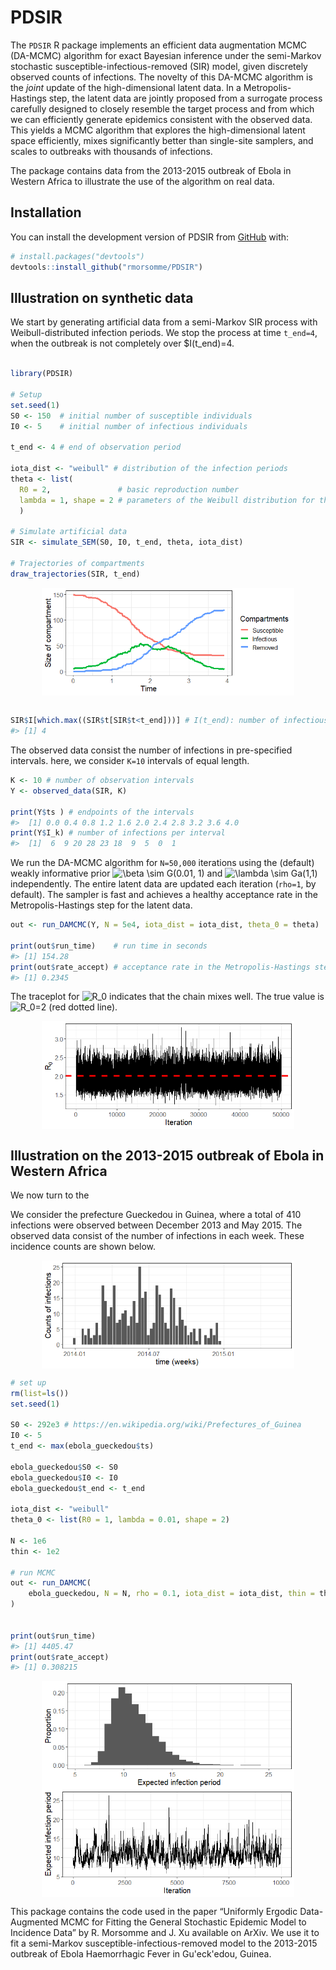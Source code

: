 
<!-- README.md is generated from README.Rmd. Please edit that file -->

# PDSIR

<!-- badges: start -->
<!-- badges: end -->

The `PDSIR` R package implements an efficient data augmentation MCMC
(DA-MCMC) algorithm for exact Bayesian inference under the semi-Markov
stochastic susceptible-infectious-removed (SIR) model, given discretely
observed counts of infections. The novelty of this DA-MCMC algorithm is
the *joint* update of the high-dimensional latent data. In a
Metropolis-Hastings step, the latent data are jointly proposed from a
surrogate process carefully designed to closely resemble the target
process and from which we can efficiently generate epidemics consistent
with the observed data. This yields a MCMC algorithm that explores the
high-dimensional latent space efficiently, mixes significantly better
than single-site samplers, and scales to outbreaks with thousands of
infections.

The package contains data from the 2013-2015 outbreak of Ebola in
Western Africa to illustrate the use of the algorithm on real data.

## Installation

You can install the development version of PDSIR from
[GitHub](https://github.com/) with:

``` r
# install.packages("devtools")
devtools::install_github("rmorsomme/PDSIR")
```

## Illustration on synthetic data

We start by generating artificial data from a semi-Markov SIR process
with Weibull-distributed infection periods. We stop the process at time
`t_end=4`, when the outbreak is not completely over \$I(t_end)=4.

``` r

library(PDSIR)

# Setup
set.seed(1)
S0 <- 150  # initial number of susceptible individuals
I0 <- 5    # initial number of infectious individuals

t_end <- 4 # end of observation period

iota_dist <- "weibull" # distribution of the infection periods
theta <- list(
  R0 = 2,               # basic reproduction number
  lambda = 1, shape = 2 # parameters of the Weibull distribution for the infection periods
  )

# Simulate artificial data
SIR <- simulate_SEM(S0, I0, t_end, theta, iota_dist)

# Trajectories of compartments
draw_trajectories(SIR, t_end)
```

<img src="man/figures/README-simulate-data-1.png" width="80%" style="display: block; margin: auto;" />

``` r

SIR$I[which.max((SIR$t[SIR$t<t_end]))] # I(t_end): number of infectious individuals at time t=t_end
#> [1] 4
```

The observed data consist the number of infections in pre-specified
intervals. here, we consider `K=10` intervals of equal length.

``` r
K <- 10 # number of observation intervals
Y <- observed_data(SIR, K)

print(Y$ts ) # endpoints of the intervals
#>  [1] 0.0 0.4 0.8 1.2 1.6 2.0 2.4 2.8 3.2 3.6 4.0
print(Y$I_k) # number of infections per interval
#>  [1]  6  9 20 28 23 18  9  5  0  1
```

We run the DA-MCMC algorithm for `N=50,000` iterations using the
(default) weakly informative prior
![\beta \sim G(0.01, 1)](https://latex.codecogs.com/png.image?%5Cdpi%7B110%7D&space;%5Cbg_white&space;%5Cbeta%20%5Csim%20G%280.01%2C%201%29 "\beta \sim G(0.01, 1)")
and
![\lambda \sim Ga(1,1)](https://latex.codecogs.com/png.image?%5Cdpi%7B110%7D&space;%5Cbg_white&space;%5Clambda%20%5Csim%20Ga%281%2C1%29 "\lambda \sim Ga(1,1)")
independently. The entire latent data are updated each iteration
(`rho=1`, by default). The sampler is fast and achieves a healthy
acceptance rate in the Metropolis-Hastings step for the latent data.

``` r
out <- run_DAMCMC(Y, N = 5e4, iota_dist = iota_dist, theta_0 = theta) 

print(out$run_time)    # run time in seconds
#> [1] 154.28
print(out$rate_accept) # acceptance rate in the Metropolis-Hastings step for the latent data
#> [1] 0.2345
```

The traceplot for
![R_0](https://latex.codecogs.com/png.image?%5Cdpi%7B110%7D&space;%5Cbg_white&space;R_0 "R_0")
indicates that the chain mixes well. The true value is
![R_0=2](https://latex.codecogs.com/png.image?%5Cdpi%7B110%7D&space;%5Cbg_white&space;R_0%3D2 "R_0=2")
(red dotted line).

<img src="man/figures/README-synthetic-traceplot-1.png" width="80%" style="display: block; margin: auto;" />

## Illustration on the 2013-2015 outbreak of Ebola in Western Africa

We now turn to the

We consider the prefecture Gueckedou in Guinea, where a total of 410
infections were observed between December 2013 and May 2015. The
observed data consist of the number of infections in each week. These
incidence counts are shown below.

<img src="man/figures/README-ebola-1.png" width="80%" style="display: block; margin: auto;" />

``` r
# set up
rm(list=ls())
set.seed(1)

S0 <- 292e3 # https://en.wikipedia.org/wiki/Prefectures_of_Guinea
I0 <- 5
t_end <- max(ebola_gueckedou$ts)

ebola_gueckedou$S0 <- S0
ebola_gueckedou$I0 <- I0
ebola_gueckedou$t_end <- t_end

iota_dist <- "weibull"
theta_0 <- list(R0 = 1, lambda = 0.01, shape = 2)  

N <- 1e6
thin <- 1e2

# run MCMC
out <- run_DAMCMC(
    ebola_gueckedou, N = N, rho = 0.1, iota_dist = iota_dist, thin = thin, theta_0 = theta_0
)


print(out$run_time)
#> [1] 4405.47
print(out$rate_accept)
#> [1] 0.308215
```

<img src="man/figures/README-ebola-traceplot-1.png" width="80%" style="display: block; margin: auto;" />

<img src="man/figures/README-ebola-histogram-1.png" width="80%" style="display: block; margin: auto;" />

This package contains the code used in the paper “Uniformly Ergodic
Data-Augmented MCMC for Fitting the General Stochastic Epidemic Model to
Incidence Data” by R. Morsomme and J. Xu available on ArXiv. We use it
to fit a semi-Markov susceptible-infectious-removed model to the
2013-2015 outbreak of Ebola Haemorrhagic Fever in Gu'eck'edou, Guinea.
